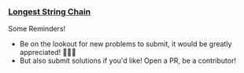 ### [Longest String Chain](https://github.com/WeBuildBlack/Algorithms/blob/master/challenges/distant-barcodes/distant-barcodes.md)

Some Reminders!

- Be on the lookout for new problems to submit, it would be greatly appreciated! 🙏🙏🙏
- But also submit solutions if you'd like! Open a PR, be a contributor!
